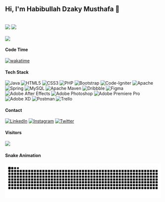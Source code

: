 ## Hi, I'm Habibullah Dzaky Musthafa 👋
</br>

  <div>
    <img align="center" height="200" src="https://github-readme-stats.vercel.app/api/top-langs/?username=Hakyf&theme=react&hide_border=true&include_all_commits=true&count_private=true&layout=compact"/>
    <img align="center" height="200" src="https://github-readme-stats.vercel.app/api?username=Hakyf&theme=react&hide_border=true&include_all_commits=true&count_private=true"/>
  </div>
  
####
  <div>
    <img align="center" height="200" src="https://github-readme-streak-stats.herokuapp.com/?user=Hakyf&theme=react&hide_border=true"/>
  </div>

#### Code Time
  [![wakatime](https://wakatime.com/badge/user/91ce8df8-ee7f-4773-bdd0-20ed79f26d6a.svg)](https://wakatime.com/@91ce8df8-ee7f-4773-bdd0-20ed79f26d6a)

#### Tech Stack
![Java](https://img.shields.io/badge/java-%23ED8B00.svg?style=flat&logo=java&logoColor=white) ![HTML5](https://img.shields.io/badge/html5-%23E34F26.svg?style=flat&logo=html5&logoColor=white) ![CSS3](https://img.shields.io/badge/css3-%231572B6.svg?style=flat&logo=css3&logoColor=white) ![PHP](https://img.shields.io/badge/php-%23777BB4.svg?style=flat&logo=php&logoColor=white) ![Bootstrap](https://img.shields.io/badge/bootstrap-%23563D7C.svg?style=flat&logo=bootstrap&logoColor=white) ![Code-Igniter](https://img.shields.io/badge/CodeIgniter-%23EF4223.svg?style=flat&logo=codeIgniter&logoColor=white) ![Apache](https://img.shields.io/badge/apache-%23D42029.svg?style=flat&logo=apache&logoColor=white) ![Spring](https://img.shields.io/badge/spring-%236DB33F.svg?style=flat&logo=spring&logoColor=white) ![MySQL](https://img.shields.io/badge/mysql-%2300f.svg?style=flat&logo=mysql&logoColor=white) ![Apache Maven](https://img.shields.io/badge/Apache%20Maven-C71A36?style=flat&logo=Apache%20Maven&logoColor=white) ![Dribbble](https://img.shields.io/badge/Dribbble-EA4C89?style=flat&logo=dribbble&logoColor=white) 	![Figma](https://img.shields.io/badge/figma-%23F24E1E.svg?style=flat&logo=figma&logoColor=white) ![Adobe After Effects](https://img.shields.io/badge/Adobe%20After%20Effects-9999FF.svg?style=flat&logo=Adobe%20After%20Effects&logoColor=white) ![Adobe Photoshop](https://img.shields.io/badge/adobephotoshop-%2331A8FF.svg?style=flat&logo=adobephotoshop&logoColor=white) ![Adobe Premiere Pro](https://img.shields.io/badge/Adobe%20Premiere%20Pro-9999FF.svg?style=flat&logo=Adobe%20Premiere%20Pro&logoColor=white) ![Adobe XD](https://img.shields.io/badge/Adobe%20XD-470137?style=flat&logo=Adobe%20XD&logoColor=#FF61F6) ![Postman](https://img.shields.io/badge/Postman-FF6C37?style=flat&logo=postman&logoColor=white) ![Trello](https://img.shields.io/badge/Trello-%23026AA7.svg?style=flat&logo=Trello&logoColor=white)

#### Contact
[![LinkedIn](https://img.shields.io/badge/LinkedIn-%230077B5.svg?logo=linkedin&logoColor=white)](https://linkedin.com/in/habibullahdm) [![Instagram](https://img.shields.io/badge/Instagram-%23E4405F.svg?logo=Instagram&logoColor=white)](https://instagram.com/hakyf_) [![Twitter](https://img.shields.io/badge/Twitter-%231DA1F2.svg?logo=Twitter&logoColor=white)](https://twitter.com/hakyf_) 

#### Visitors
[![](https://visitcount.itsvg.in/api?id=Hakyf&icon=5&color=0)](https://visitcount.itsvg.in)

#### Snake Animation
![Snake animation](https://github.com/anonimuslim/anonimuslim/blob/output/github-contribution-grid-snake-dark.svg)
